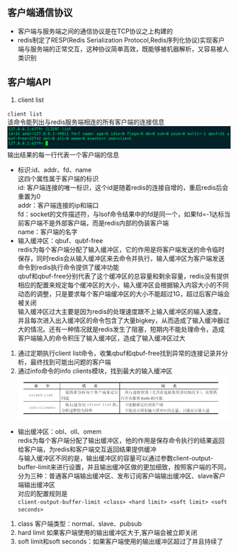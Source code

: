## 客户端通信协议  
+ 客户端与服务端之间的通信协议是在TCP协议之上构建的  
+ redis制定了RESP(Redis Serialization Protocol,Redis序列化协议)实现客户端与服务端的正常交互，这种协议简单高效，既能够被机器解析，又容易被人类识别  
## 客户端API  
1. client list  
  
`client list`  
该命令能列出与redis服务端相连的所有客户端的连接信息  
![title](https://raw.githubusercontent.com/liujinxi931204/image/master/gitnote/2020/09/17/1600333275938-1600333275940.png)  
输出结果的每一行代表一个客户端的信息  
+ 标识:id、addr、fd、name  
这四个属性属于客户端的标识  
id: 客户端连接的唯一标识，这个id是随着redis的连接自增的，重启redis后会重置为0  
addr：客户端连接的ip和端口  
fd：socket的文件描述符，与lsof命令结果中的fd是同一个，如果fd=-1达标当前客户端不是外部客户端，而是redis内部的伪装客户端  
name：客户端的名字  
+ 输入缓冲区：qbuf、qubf-free  
redis为每个客户端分配了输入缓冲区，它的作用是将客户端发送的命令临时保存，同时redis会从输入缓冲区来去命令并执行，输入缓冲区为客户端发送命令到redis执行命令提供了缓冲功能  
qbuf和qbuf-free分别代表了这个缓冲区的总容量和剩余容量，redis没有提供相应的配置来规定每个缓冲区的大小，输入缓冲区会根据输入内容大小的不同动态的调整，只是要求每个客户端缓冲区的大小不能超过1G，超过后客户端会被关闭   
输入缓冲区过大主要是因为redis的处理速度跟不上输入缓冲区的输入速度，并且每次进入出入缓冲区的命令包含了大量bigkey，从而造成了输入缓冲器过大的情况。还有一种情况就是redis发生了阻塞，短期内不能处理命令，造成客户端输入的命令积压了输入缓冲区，造成了输入缓冲区过大  
1. 通过定期执行client list命令，收集qbuf和qbuf-free找到异常的连接记录并分析，最终找到可能出问题的客户端  
2. 通过info命令的info clients模块，找到最大的输入缓冲区  
![title](https://raw.githubusercontent.com/liujinxi931204/image/master/gitnote/2020/09/17/1600336573553-1600336573557.png)  
+ 输出缓冲区：obl、oll、omem  
redis为每个客户端分配了输出缓冲区，他的作用是保存命令执行的结果返回给客户端，为redis和客户端交互返回结果提供缓冲  
与输入缓冲区不同的是，输出缓冲区的容量可以通过参数client-output-buffer-limit来进行设置，并且输出缓冲区做的更加细致，按照客户端的不同，分为三种：普通客户端输出缓冲区、发布订阅客户端输出缓冲区、slave客户端输出缓冲区  
对应的配置规则是  
`client-output-buffer-limit <class> <hard limit> <soft limit> <soft seconds>`  
1. class 客户端类型：normal、slave、pubsub  
2. hard limit 如果客户端使用的输出缓冲区大于<hard limit>,客户端会被立即关闭  
3. soft limit和soft seconds：如果客户端使用的输出缓冲区超过了<soft limit>并且持续了<soft >





